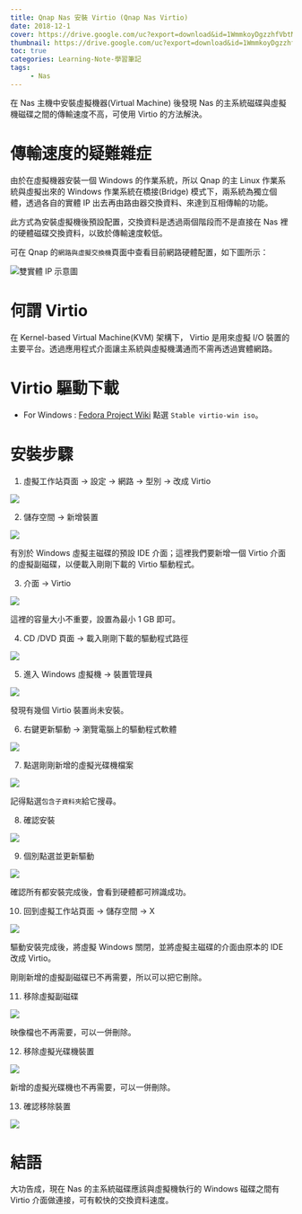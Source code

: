 ```yaml
---
title: Qnap Nas 安裝 Virtio (Qnap Nas Virtio)
date: 2018-12-1
cover: https://drive.google.com/uc?export=download&id=1WmmkoyDgzzhfVbtMgfJTmfz6h164wzag
thumbnail: https://drive.google.com/uc?export=download&id=1WmmkoyDgzzhfVbtMgfJTmfz6h164wzag
toc: true
categories: Learning-Note-學習筆記
tags:
     - Nas
---
```


在 Nas 主機中安裝虛擬機器(Virtual Machine) 後發現 Nas 的主系統磁碟與虛擬機磁碟之間的傳輸速度不高，可使用 Virtio 的方法解決。

<!-- more -->

# 傳輸速度的疑難雜症

由於在虛擬機器安裝一個 Windows 的作業系統，所以 Qnap 的主 Linux 作業系統與虛擬出來的 Windows 作業系統在橋接(Bridge) 模式下，兩系統為獨立個體，透過各自的實體 IP 出去再由路由器交換資料、來達到互相傳輸的功能。

此方式為安裝虛擬機後預設配置，交換資料是透過兩個階段而不是直接在 Nas 裡的硬體磁碟交換資料，以致於傳輸速度較低。

可在 Qnap 的`網路與虛擬交換機`頁面中查看目前網路硬體配置，如下圖所示：

![雙實體 IP 示意圖](https://drive.google.com/uc?export=download&id=1jQC6HvHAPtqU0hJlFniCnpHqNLFnfc1M)

# 何謂 Virtio

在 Kernel-based Virtual Machine(KVM) 架構下， Virtio 是用來虛擬 I/O 裝置的主要平台。透過應用程式介面讓主系統與虛擬機溝通而不需再透過實體網路。

# Virtio 驅動下載

* For Windows : [Fedora Project Wiki](https://stg.fedoraproject.org/wiki/Windows_Virtio_Drivers) 點選 `Stable virtio-win iso`。

# 安裝步驟

1. 虛擬工作站頁面 -> 設定 -> 網路 -> 型別 -> 改成 Virtio

![](https://drive.google.com/uc?export=download&id=1tX_KQE_1DWyPUujc-ZDTA41ccM1-yPET)

2. 儲存空間 -> 新增裝置

![](https://drive.google.com/uc?export=download&id=1PhPWMQckthYPAKvEIzd1yJurItsuoCbd)

有別於 Windows 虛擬主磁碟的預設 IDE 介面；這裡我們要新增一個 Virtio 介面的虛擬副磁碟，以便載入剛剛下載的 Virtio 驅動程式。

3. 介面 -> Virtio

![](https://drive.google.com/uc?export=download&id=1p_g8aMdoHtSUSxNi2tM_vVbO3H6TSZmY)

這裡的容量大小不重要，設置為最小 1 GB 即可。

4. CD /DVD 頁面 -> 載入剛剛下載的驅動程式路徑

![](https://drive.google.com/uc?export=download&id=1FXoPTmvAOKdW3ZqXZANxgDlAlWDoV_8S)

5. 進入 Windows 虛擬機 -> 裝置管理員

![](https://drive.google.com/uc?export=download&id=1nkJqfl0HA4lzYTBs5KpEbD5FPEGSbDlS)

發現有幾個 Virtio 裝置尚未安裝。

6. 右鍵更新驅動 -> 瀏覽電腦上的驅動程式軟體

![](https://drive.google.com/uc?export=download&id=1DpXm1KJicf8i0et0lq6zdZwwenjmH6U5)

7. 點選剛剛新增的虛擬光碟機檔案

![](https://drive.google.com/uc?export=download&id=1AT3UpgmNbFuCjKEOztM7Uuh4ok_yziT2)

記得點選`包含子資料夾`給它搜尋。

8. 確認安裝

![](https://drive.google.com/uc?export=download&id=1J-IOFIfNR8h9F4STCA2nDXGf0THAOvlZ)

9. 個別點選並更新驅動

![](https://drive.google.com/uc?export=download&id=1FK_-B-ZKJcXQW8JkntXimUHzzxieJQHd)

確認所有都安裝完成後，會看到硬體都可辨識成功。

10. 回到虛擬工作站頁面 -> 儲存空間 -> X

![](https://drive.google.com/uc?export=download&id=1xGk1DT_jCt3V4eNQo1QqHOaP6nDiYO_F)

驅動安裝完成後，將虛擬 Windows 關閉，並將虛擬主磁碟的介面由原本的 IDE 改成 Virtio。

剛剛新增的虛擬副磁碟已不再需要，所以可以把它刪除。

11. 移除虛擬副磁碟

![](https://drive.google.com/uc?export=download&id=16Aum_RlF3PiVzt1v7jQuteLAFOt1gbPo)

映像檔也不再需要，可以一併刪除。

12. 移除虛擬光碟機裝置

![](https://drive.google.com/uc?export=download&id=1nQ7wVucqQ-wjnDp2KuWJ6fW50PAm7N4l)

新增的虛擬光碟機也不再需要，可以一併刪除。

13. 確認移除裝置

![](https://drive.google.com/uc?export=download&id=1olDCpaqoqWIx2GEbtNH3X67jzzdHmhCx)

# 結語

大功告成，現在 Nas 的主系統磁碟應該與虛擬機執行的 Windows 磁碟之間有 Virtio 介面做連接，可有較快的交換資料速度。